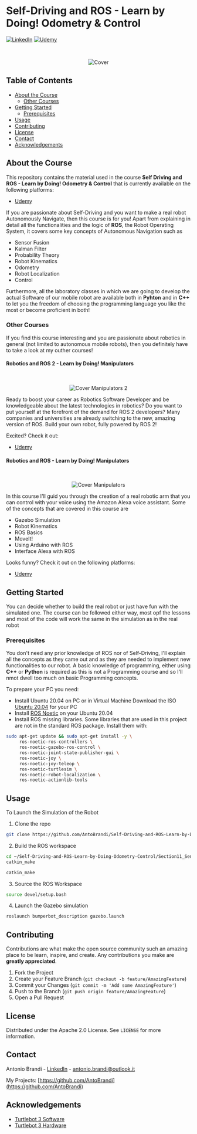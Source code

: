 # Self-Driving and ROS - Learn by Doing! Odometry & Control
[![LinkedIn][linkedin-shield]][linkedin-url]
[![Udemy][udemy-shield]][udemy-url]

<!-- PROJECT LOGO -->
<br />
<p align="center">
   <img src="images/cover.png" alt="Cover">
</p>


## Table of Contents

* [About the Course](#about-the-course)
   * [Other Courses](#other-courses)
* [Getting Started](#getting-started)
  * [Prerequisites](#prerequisites)
* [Usage](#usage)
* [Contributing](#contributing)
* [License](#license)
* [Contact](#contact)
* [Acknowledgements](#acknowledgements)

<!-- ABOUT THE COURSE -->  
## About the Course
This repository contains the material used in the course **Self Driving and ROS - Learn by Doing! Odometry & Control** that is currently available on the following platforms:
* [Udemy](https://www.udemy.com/course/self-driving-and-ros-learn-by-doing-odometry-control/?referralCode=5B857932D7C6FE9D014D)

If you are passionate about Self-Driving and you want to make a real robot Autonomously Navigate, then this course is for you! 
Apart from explaining in detail all the functionalities and the logic of **ROS**, the Robot Operating System, it covers some key concepts of Autonomous Navigation such as
* Sensor Fusion
* Kalman Filter
* Probability Theory
* Robot Kinematics
* Odometry
* Robot Localization
* Control

Furthermore, all the laboratory classes in which we are going to develop the actual Software of our mobile robot are available both in **Pyhton** and in **C++** to let you the freedom of choosing the programming language you like the most or become proficient in both!


<!-- OTHER COURSES -->
### Other Courses
If you find this course interesting and you are passionate about robotics in general (not limited to autonomous mobile robots), then you definitely have to take a look at my outher courses!

#### Robotics and ROS 2 - Learn by Doing! Manipulators
<br />
<p align="center">
   <img src="images/cover_manipulators_2.png" alt="Cover Manipulators 2">
</p>

Ready to boost your career as Robotics Software Developer and be knowledgeable about the latest technologies in robotics?
Do you want to put yourself at the forefront of the demand for ROS 2 developers? Many companies and universities are already switching to the new, amazing version of ROS.
Build your own robot, fully powered by ROS 2!

Excited? Check it out:
* [Udemy](https://www.udemy.com/course/robotics-and-ros-2-learn-by-doing-manipulators/?referralCode=4B27D2CF97C1E099DD4C)

#### Robotics and ROS - Learn by Doing! Manipulators
<br />
<p align="center">
   <img src="images/cover_manipulators.png" alt="Cover Manipulators">
</p>
In this course I'll guid you through the creation of a real robotic arm that you can control with your voice using the Amazon Alexa voice assistant.
Some of the concepts that are covered in this course are

* Gazebo Simulation
* Robot Kinematics
* ROS Basics
* MoveIt!
* Using Arduino with ROS
* Interface Alexa with ROS

Looks funny? Check it out on the following platforms:
* [Udemy](https://www.udemy.com/course/robotics-and-ros-learn-by-doing-manipulators/?couponCode=LEARNBYDOING)

<!-- GETTING STARTED -->
## Getting Started
You can decide whether to build the real robot or just have fun with the simulated one. The course can be followed either way, most opf the lessons and most of the code will work the same in the simulation as in the real robot

### Prerequisites
You don't need any prior knowledge of ROS nor of Self-Driving, I'll explain all the concepts as they came out and as they are needed to implement new functionalities to our robot.
A basic knowledge of programming, either using **C++** or **Python** is required as this is not a Programming course and so I'll nmot dwell too much on basic Programming concepts.

To prepare your PC you need:
* Install Ubuntu 20.04 on PC or in Virtual Machine
Download the ISO [Ubuntu 20.04](https://ubuntu.com/download/alternative-downloads) for your PC
* Install [ROS Noetic](http://wiki.ros.org/noetic/Installation/Ubuntu) on your Ubuntu 20.04
* Install ROS missing libraries. Some libraries that are used in this project are not in the standard ROS package. Install them with:
```sh
sudo apt-get update && sudo apt-get install -y \
     ros-noetic-ros-controllers \
     ros-noetic-gazebo-ros-control \
     ros-noetic-joint-state-publisher-gui \
     ros-noetic-joy \
     ros-noetic-joy-teleop \
     ros-noetic-turtlesim \
     ros-noetic-robot-localization \
     ros-noetic-actionlib-tools
```

<!-- USAGE -->
## Usage
To Launch the Simulation of the Robot 
1. Clone the repo
```sh
git clone https://github.com/AntoBrandi/Self-Driving-and-ROS-Learn-by-Doing-Odometry-Control.git
```
2. Build the ROS workspace
```sh
cd ~/Self-Driving-and-ROS-Learn-by-Doing-Odometry-Control/Section11_Sensor-Fusion/bumperbot_ws
catkin_make
```
```sh
catkin_make
```
3. Source the ROS Workspace
```sh
source devel/setup.bash
```
4. Launch the Gazebo simulation
```sh
roslaunch bumperbot_description gazebo.launch
```

<!-- CONTRIBUTING -->
## Contributing
Contributions are what make the open source community such an amazing place to be learn, inspire, and create. Any contributions you make are **greatly appreciated**.

1. Fork the Project
2. Create your Feature Branch (`git checkout -b feature/AmazingFeature`)
3. Commit your Changes (`git commit -m 'Add some AmazingFeature'`)
4. Push to the Branch (`git push origin feature/AmazingFeature`)
5. Open a Pull Request


<!-- LICENSE -->
## License

Distributed under the Apache 2.0 License. See `LICENSE` for more information.


<!-- CONTACT -->
## Contact

Antonio Brandi - [LinkedIn]([linkedin-url]) - antonio.brandi@outlook.it

My Projects: [https://github.com/AntoBrandi](https://github.com/AntoBrandi)


<!-- ACKNOWLEDGEMENTS -->
## Acknowledgements
* [Turtlebot 3 Software](https://github.com/ROBOTIS-GIT/turtlebot3)
* [Turtlebot 3 Hardware](https://cad.onshape.com/documents/2586c4659ef3e7078e91168b/w/14abf4cb615429a14a2732cc/e/9ae9841864e78c02c4966c5e)


<!-- MARKDOWN LINKS & IMAGES -->
[linkedin-shield]: https://img.shields.io/badge/-LinkedIn-black.svg?style=flat-square&logo=linkedin&colorB=555
[linkedin-url]: https://www.linkedin.com/in/antonio-brandi-512166bb/
[udemy-shield]: https://img.shields.io/badge/-Udemy-black.svg?style=flat-square&logo=udemy&colorB=555
[udemy-url]: https://www.udemy.com/course/self-driving-and-ros-learn-by-doing-odometry-control/?referralCode=5B857932D7C6FE9D014D
